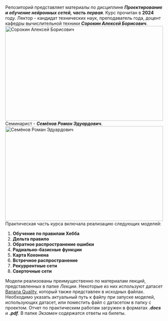 Репозиторий представляет материалы по дисциплине ***Проектирование и обучение нейронных сетей, часть первая***. Курс прочитан в **2024** году.
Лектор - кандидат технических наук, преподаватель года, доцент кафедры вычислительной техники ***Сорокин Алексей Борисович***.
<img src="Images/Сорокин_Алексей_Борисович.png" alt="Сорокин Алексей Борисович" width="500" height="300">
Семинарист - ***Семёнов Роман Эдуардович***.
<img src="Images/Семёнов_Роман_Эдуардович.png" alt="Семёнов Роман Эдуардович" width="500" height="300">
Практическая часть курса включала реализацию следующих моделей:
1. **Обучение по правилам Хебба**
2. **Дельта правило**
3. **Обратное распространение ошибки**
4. **Радиально-базисные функции**
5. **Карта Кохонена**
6. **Встречное распространение**
7. **Рекуррентные сети**
8. **Сверточные сети**

Модели реализованы преимущественно по материалам лекций, представленных в папке *Лекции*. Некоторые из них используют датасет [Banana Quality](https://www.kaggle.com/datasets/l3llff/banana/data), который также представлен в исходных файлах. Необходимо указать актуальный путь к файлу при запуске моделей, использующих датасет, или поместить файл с датасетом в папку с проектом.
Отчет по практическим работам загружен в форматах ***.docs*** и ***.pdf***. В папке *Экзамен* содержатся ответы на билеты.